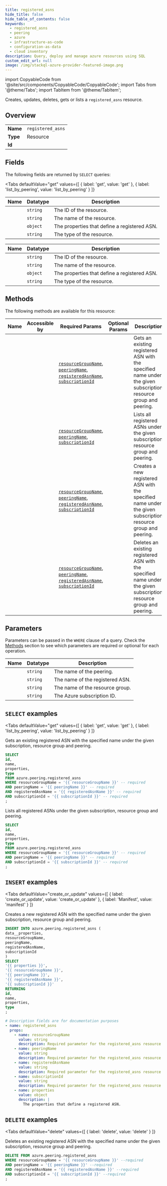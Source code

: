 ```yaml
--- 
title: registered_asns
hide_title: false
hide_table_of_contents: false
keywords:
  - registered_asns
  - peering
  - azure
  - infrastructure-as-code
  - configuration-as-data
  - cloud inventory
description: Query, deploy and manage azure resources using SQL
custom_edit_url: null
image: /img/stackql-azure-provider-featured-image.png
---
```


import CopyableCode from '@site/src/components/CopyableCode/CopyableCode';
import Tabs from '@theme/Tabs';
import TabItem from '@theme/TabItem';

Creates, updates, deletes, gets or lists a <code>registered_asns</code> resource.

## Overview
<table><tbody>
<tr><td><b>Name</b></td><td><code>registered_asns</code></td></tr>
<tr><td><b>Type</b></td><td>Resource</td></tr>
<tr><td><b>Id</b></td><td><CopyableCode code="azure.peering.registered_asns" /></td></tr>
</tbody></table>

## Fields

The following fields are returned by `SELECT` queries:

<Tabs
    defaultValue="get"
    values={[
        { label: 'get', value: 'get' },
        { label: 'list_by_peering', value: 'list_by_peering' }
    ]}
>
<TabItem value="get">

<table>
<thead>
    <tr>
    <th>Name</th>
    <th>Datatype</th>
    <th>Description</th>
    </tr>
</thead>
<tbody>
<tr>
    <td><CopyableCode code="id" /></td>
    <td><code>string</code></td>
    <td>The ID of the resource.</td>
</tr>
<tr>
    <td><CopyableCode code="name" /></td>
    <td><code>string</code></td>
    <td>The name of the resource.</td>
</tr>
<tr>
    <td><CopyableCode code="properties" /></td>
    <td><code>object</code></td>
    <td>The properties that define a registered ASN.</td>
</tr>
<tr>
    <td><CopyableCode code="type" /></td>
    <td><code>string</code></td>
    <td>The type of the resource.</td>
</tr>
</tbody>
</table>
</TabItem>
<TabItem value="list_by_peering">

<table>
<thead>
    <tr>
    <th>Name</th>
    <th>Datatype</th>
    <th>Description</th>
    </tr>
</thead>
<tbody>
<tr>
    <td><CopyableCode code="id" /></td>
    <td><code>string</code></td>
    <td>The ID of the resource.</td>
</tr>
<tr>
    <td><CopyableCode code="name" /></td>
    <td><code>string</code></td>
    <td>The name of the resource.</td>
</tr>
<tr>
    <td><CopyableCode code="properties" /></td>
    <td><code>object</code></td>
    <td>The properties that define a registered ASN.</td>
</tr>
<tr>
    <td><CopyableCode code="type" /></td>
    <td><code>string</code></td>
    <td>The type of the resource.</td>
</tr>
</tbody>
</table>
</TabItem>
</Tabs>

## Methods

The following methods are available for this resource:

<table>
<thead>
    <tr>
    <th>Name</th>
    <th>Accessible by</th>
    <th>Required Params</th>
    <th>Optional Params</th>
    <th>Description</th>
    </tr>
</thead>
<tbody>
<tr>
    <td><a href="#get"><CopyableCode code="get" /></a></td>
    <td><CopyableCode code="select" /></td>
    <td><a href="#parameter-resourceGroupName"><code>resourceGroupName</code></a>, <a href="#parameter-peeringName"><code>peeringName</code></a>, <a href="#parameter-registeredAsnName"><code>registeredAsnName</code></a>, <a href="#parameter-subscriptionId"><code>subscriptionId</code></a></td>
    <td></td>
    <td>Gets an existing registered ASN with the specified name under the given subscription, resource group and peering.</td>
</tr>
<tr>
    <td><a href="#list_by_peering"><CopyableCode code="list_by_peering" /></a></td>
    <td><CopyableCode code="select" /></td>
    <td><a href="#parameter-resourceGroupName"><code>resourceGroupName</code></a>, <a href="#parameter-peeringName"><code>peeringName</code></a>, <a href="#parameter-subscriptionId"><code>subscriptionId</code></a></td>
    <td></td>
    <td>Lists all registered ASNs under the given subscription, resource group and peering.</td>
</tr>
<tr>
    <td><a href="#create_or_update"><CopyableCode code="create_or_update" /></a></td>
    <td><CopyableCode code="insert" /></td>
    <td><a href="#parameter-resourceGroupName"><code>resourceGroupName</code></a>, <a href="#parameter-peeringName"><code>peeringName</code></a>, <a href="#parameter-registeredAsnName"><code>registeredAsnName</code></a>, <a href="#parameter-subscriptionId"><code>subscriptionId</code></a></td>
    <td></td>
    <td>Creates a new registered ASN with the specified name under the given subscription, resource group and peering.</td>
</tr>
<tr>
    <td><a href="#delete"><CopyableCode code="delete" /></a></td>
    <td><CopyableCode code="delete" /></td>
    <td><a href="#parameter-resourceGroupName"><code>resourceGroupName</code></a>, <a href="#parameter-peeringName"><code>peeringName</code></a>, <a href="#parameter-registeredAsnName"><code>registeredAsnName</code></a>, <a href="#parameter-subscriptionId"><code>subscriptionId</code></a></td>
    <td></td>
    <td>Deletes an existing registered ASN with the specified name under the given subscription, resource group and peering.</td>
</tr>
</tbody>
</table>

## Parameters

Parameters can be passed in the `WHERE` clause of a query. Check the [Methods](#methods) section to see which parameters are required or optional for each operation.

<table>
<thead>
    <tr>
    <th>Name</th>
    <th>Datatype</th>
    <th>Description</th>
    </tr>
</thead>
<tbody>
<tr id="parameter-peeringName">
    <td><CopyableCode code="peeringName" /></td>
    <td><code>string</code></td>
    <td>The name of the peering.</td>
</tr>
<tr id="parameter-registeredAsnName">
    <td><CopyableCode code="registeredAsnName" /></td>
    <td><code>string</code></td>
    <td>The name of the registered ASN.</td>
</tr>
<tr id="parameter-resourceGroupName">
    <td><CopyableCode code="resourceGroupName" /></td>
    <td><code>string</code></td>
    <td>The name of the resource group.</td>
</tr>
<tr id="parameter-subscriptionId">
    <td><CopyableCode code="subscriptionId" /></td>
    <td><code>string</code></td>
    <td>The Azure subscription ID.</td>
</tr>
</tbody>
</table>

## `SELECT` examples

<Tabs
    defaultValue="get"
    values={[
        { label: 'get', value: 'get' },
        { label: 'list_by_peering', value: 'list_by_peering' }
    ]}
>
<TabItem value="get">

Gets an existing registered ASN with the specified name under the given subscription, resource group and peering.

```sql
SELECT
id,
name,
properties,
type
FROM azure.peering.registered_asns
WHERE resourceGroupName = '{{ resourceGroupName }}' -- required
AND peeringName = '{{ peeringName }}' -- required
AND registeredAsnName = '{{ registeredAsnName }}' -- required
AND subscriptionId = '{{ subscriptionId }}' -- required
;
```
</TabItem>
<TabItem value="list_by_peering">

Lists all registered ASNs under the given subscription, resource group and peering.

```sql
SELECT
id,
name,
properties,
type
FROM azure.peering.registered_asns
WHERE resourceGroupName = '{{ resourceGroupName }}' -- required
AND peeringName = '{{ peeringName }}' -- required
AND subscriptionId = '{{ subscriptionId }}' -- required
;
```
</TabItem>
</Tabs>


## `INSERT` examples

<Tabs
    defaultValue="create_or_update"
    values={[
        { label: 'create_or_update', value: 'create_or_update' },
        { label: 'Manifest', value: 'manifest' }
    ]}
>
<TabItem value="create_or_update">

Creates a new registered ASN with the specified name under the given subscription, resource group and peering.

```sql
INSERT INTO azure.peering.registered_asns (
data__properties,
resourceGroupName,
peeringName,
registeredAsnName,
subscriptionId
)
SELECT 
'{{ properties }}',
'{{ resourceGroupName }}',
'{{ peeringName }}',
'{{ registeredAsnName }}',
'{{ subscriptionId }}'
RETURNING
id,
name,
properties,
type
;
```
</TabItem>
<TabItem value="manifest">

```yaml
# Description fields are for documentation purposes
- name: registered_asns
  props:
    - name: resourceGroupName
      value: string
      description: Required parameter for the registered_asns resource.
    - name: peeringName
      value: string
      description: Required parameter for the registered_asns resource.
    - name: registeredAsnName
      value: string
      description: Required parameter for the registered_asns resource.
    - name: subscriptionId
      value: string
      description: Required parameter for the registered_asns resource.
    - name: properties
      value: object
      description: |
        The properties that define a registered ASN.
```
</TabItem>
</Tabs>


## `DELETE` examples

<Tabs
    defaultValue="delete"
    values={[
        { label: 'delete', value: 'delete' }
    ]}
>
<TabItem value="delete">

Deletes an existing registered ASN with the specified name under the given subscription, resource group and peering.

```sql
DELETE FROM azure.peering.registered_asns
WHERE resourceGroupName = '{{ resourceGroupName }}' --required
AND peeringName = '{{ peeringName }}' --required
AND registeredAsnName = '{{ registeredAsnName }}' --required
AND subscriptionId = '{{ subscriptionId }}' --required
;
```
</TabItem>
</Tabs>
